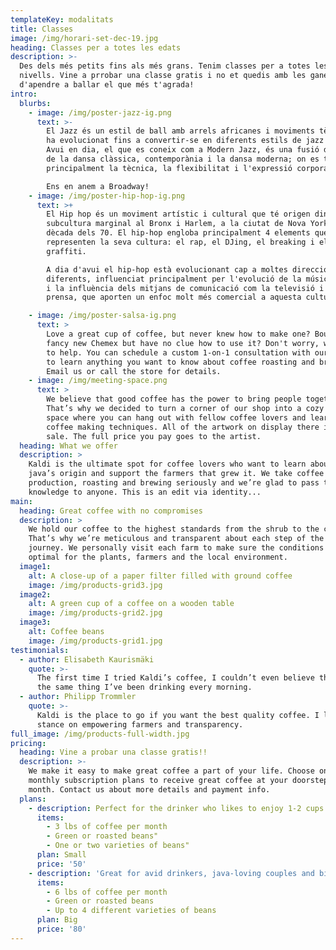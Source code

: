 ```yaml
---
templateKey: modalitats
title: Classes
image: /img/horari-set-dec-19.jpg
heading: Classes per a totes les edats
description: >-
  Des dels més petits fins als més grans. Tenim classes per a totes les edats i
  nivells. Vine a prrobar una classe gratis i no et quedis amb les ganes
  d'apendre a ballar el que més t'agrada!
intro:
  blurbs:
    - image: /img/poster-jazz-ig.png
      text: >-
        El Jazz és un estil de ball amb arrels africanes i moviments tècnics que
        ha evolucionat fins a convertir-se en diferents estils de jazz populars.
        Avui en dia, el que es coneix com a Modern Jazz, és una fusió d'elements
        de la dansa clàssica, contemporània i la dansa moderna; on es treballa
        principalment la tècnica, la flexibilitat i l'expressió corporal.

        Ens en anem a Broadway!
    - image: /img/poster-hip-hop-ig.png
      text: >+
        El Hip hop és un moviment artístic i cultural que té origen dins d’una
        subcultura marginal al Bronx i Harlem, a la ciutat de Nova York a la
        dècada dels 70. El hip-hop engloba principalment 4 elements que
        representen la seva cultura: el rap, el DJing, el breaking i el
        graffiti. 

        A dia d'avui el hip-hop està evolucionant cap a moltes direccions
        diferents, influenciat principalment per l'evolució de la música hip-hop
        i la influència dels mitjans de comunicació com la televisió i la
        prensa, que aporten un enfoc molt més comercial a aquesta cultura.

    - image: /img/poster-salsa-ig.png
      text: >
        Love a great cup of coffee, but never knew how to make one? Bought a
        fancy new Chemex but have no clue how to use it? Don't worry, we’re here
        to help. You can schedule a custom 1-on-1 consultation with our baristas
        to learn anything you want to know about coffee roasting and brewing.
        Email us or call the store for details.
    - image: /img/meeting-space.png
      text: >
        We believe that good coffee has the power to bring people together.
        That’s why we decided to turn a corner of our shop into a cozy meeting
        space where you can hang out with fellow coffee lovers and learn about
        coffee making techniques. All of the artwork on display there is for
        sale. The full price you pay goes to the artist.
  heading: What we offer
  description: >
    Kaldi is the ultimate spot for coffee lovers who want to learn about their
    java’s origin and support the farmers that grew it. We take coffee
    production, roasting and brewing seriously and we’re glad to pass that
    knowledge to anyone. This is an edit via identity...
main:
  heading: Great coffee with no compromises
  description: >
    We hold our coffee to the highest standards from the shrub to the cup.
    That’s why we’re meticulous and transparent about each step of the coffee’s
    journey. We personally visit each farm to make sure the conditions are
    optimal for the plants, farmers and the local environment.
  image1:
    alt: A close-up of a paper filter filled with ground coffee
    image: /img/products-grid3.jpg
  image2:
    alt: A green cup of a coffee on a wooden table
    image: /img/products-grid2.jpg
  image3:
    alt: Coffee beans
    image: /img/products-grid1.jpg
testimonials:
  - author: Elisabeth Kaurismäki
    quote: >-
      The first time I tried Kaldi’s coffee, I couldn’t even believe that was
      the same thing I’ve been drinking every morning.
  - author: Philipp Trommler
    quote: >-
      Kaldi is the place to go if you want the best quality coffee. I love their
      stance on empowering farmers and transparency.
full_image: /img/products-full-width.jpg
pricing:
  heading: Vine a probar una classe gratis!!
  description: >-
    We make it easy to make great coffee a part of your life. Choose one of our
    monthly subscription plans to receive great coffee at your doorstep each
    month. Contact us about more details and payment info.
  plans:
    - description: Perfect for the drinker who likes to enjoy 1-2 cups per day.
      items:
        - 3 lbs of coffee per month
        - Green or roasted beans"
        - One or two varieties of beans"
      plan: Small
      price: '50'
    - description: 'Great for avid drinkers, java-loving couples and bigger crowds'
      items:
        - 6 lbs of coffee per month
        - Green or roasted beans
        - Up to 4 different varieties of beans
      plan: Big
      price: '80'
---
```


